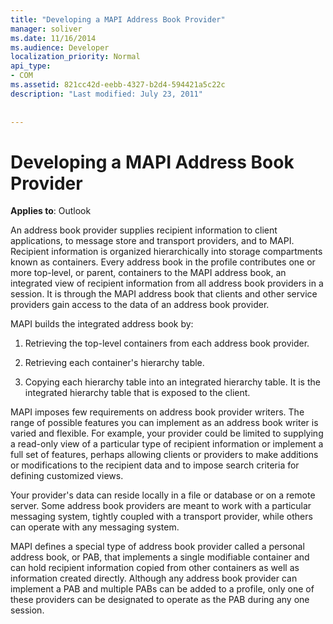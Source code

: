 ```yaml
---
title: "Developing a MAPI Address Book Provider"
manager: soliver
ms.date: 11/16/2014
ms.audience: Developer
localization_priority: Normal
api_type:
- COM
ms.assetid: 821cc42d-eebb-4327-b2d4-594421a5c22c
description: "Last modified: July 23, 2011"
 
 
---
```


# Developing a MAPI Address Book Provider

  
  
**Applies to**: Outlook 
  
An address book provider supplies recipient information to client applications, to message store and transport providers, and to MAPI. Recipient information is organized hierarchically into storage compartments known as containers. Every address book in the profile contributes one or more top-level, or parent, containers to the MAPI address book, an integrated view of recipient information from all address book providers in a session. It is through the MAPI address book that clients and other service providers gain access to the data of an address book provider.
  
MAPI builds the integrated address book by:
  
1. Retrieving the top-level containers from each address book provider.
    
2. Retrieving each container's hierarchy table. 
    
3. Copying each hierarchy table into an integrated hierarchy table. It is the integrated hierarchy table that is exposed to the client. 
    
MAPI imposes few requirements on address book provider writers. The range of possible features you can implement as an address book writer is varied and flexible. For example, your provider could be limited to supplying a read-only view of a particular type of recipient information or implement a full set of features, perhaps allowing clients or providers to make additions or modifications to the recipient data and to impose search criteria for defining customized views. 
  
Your provider's data can reside locally in a file or database or on a remote server. Some address book providers are meant to work with a particular messaging system, tightly coupled with a transport provider, while others can operate with any messaging system.
  
MAPI defines a special type of address book provider called a personal address book, or PAB, that implements a single modifiable container and can hold recipient information copied from other containers as well as information created directly. Although any address book provider can implement a PAB and multiple PABs can be added to a profile, only one of these providers can be designated to operate as the PAB during any one session. 
  

